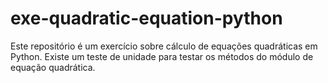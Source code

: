 # exe-quadratic-equation-python

Este repositório é um exercício sobre cálculo de equações quadráticas em Python. Existe um teste de unidade para testar os métodos do módulo de equação quadrática.
